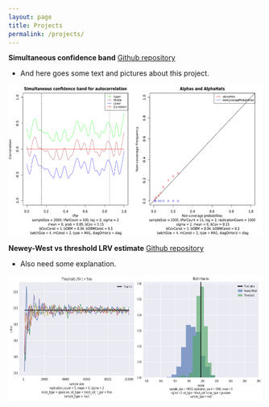 ```yaml
---
layout: page
title: Projects
permalink: /projects/
---
```


**Simultaneous confidence band** [Github repository](https://github.com/statistics101/nscb2)
- And here goes some text and pictures about this project.
<p style="text-align: center;"><img src="/assets/images/merged.png"
    width="600" height="300"></p>
    
**Newey-West vs threshold LRV estimate** [Github repository](https://github.com/statistics101/nw-vs-t)
- Also need some explanation.
<p style="text-align: center;"><img src="/assets/images/merged2.png"
    width="600" height="250"></p>
    



